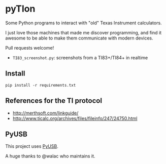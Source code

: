 # pyTIon

Some Python programs to interact with "old" Texas Instrument calculators.

I just love those machines that made me discover programming, and find it
awesome to be able to make them communicate with modern devices.

Pull requests welcome!

* `TI83_screenshot.py`: screenshots from a TI83+/TI84+ in realtime


## Install

    pip install -r requirements.txt 
    
## References for the TI protocol

* http://merthsoft.com/linkguide/
* http://www.ticalc.org/archives/files/fileinfo/247/24750.html

## PyUSB

This project uses [PyUSB](https://pyusb.github.io/pyusb/).

A huge thanks to @walac who maintains it.
